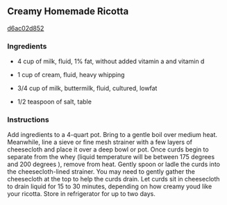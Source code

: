 ## Creamy Homemade Ricotta

[d6ac02d852](http://tastykitchen.com/recipes/special-dietary-needs/vegetarian/creamy-homemade-ricotta/)

### Ingredients

 - 4 cup of milk, fluid, 1% fat, without added vitamin a and vitamin d

 - 1 cup of cream, fluid, heavy whipping

 - 3/4 cup of milk, buttermilk, fluid, cultured, lowfat

 - 1/2 teaspoon of salt, table

### Instructions

Add ingredients to a 4-quart pot. Bring to a gentle boil over medium heat. Meanwhile, line a sieve or fine mesh strainer with a few layers of cheesecloth and place it over a deep bowl or pot. Once curds begin to separate from the whey (liquid temperature will be between 175 degrees and 200 degrees ), remove from heat. Gently spoon or ladle the curds into the cheesecloth-lined strainer. You may need to gently gather the cheesecloth at the top to help the curds drain. Let curds sit in cheesecloth to drain liquid for 15 to 30 minutes, depending on how creamy youd like your ricotta. Store in refrigerator for up to two days.
